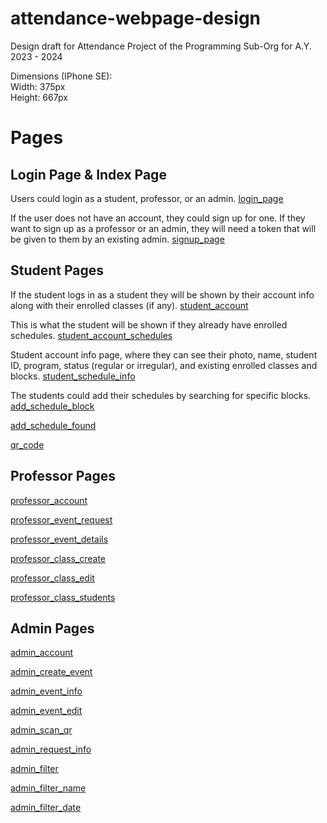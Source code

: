 # attendance-webpage-design

Design draft for Attendance Project of the Programming Sub-Org for A.Y. 2023 - 2024

Dimensions (IPhone SE):
<br>Width: 375px
<br>Height: 667px

# Pages

## Login Page & Index Page

Users could login as a student, professor, or an admin.
[login_page](login_page.html)

If the user does not have an account, they could sign up for one. If they want
to sign up as a professor or an admin, they will need a token that will be
given to them by an existing admin.
[signup_page](signup_page.html)

## Student Pages

If the student logs in as a student they will be shown by their account info
along with their enrolled classes (if any).
[student_account](student/student_account.html)

This is what the student will be shown if they already have enrolled schedules.
[student_account_schedules](student/student_account_schedules.html)

Student account info page, where they can see their photo, name, student ID,
program, status (regular or irregular), and existing enrolled classes and
blocks.
[student_schedule_info](student/student_schedule_info.html)

The students could add their schedules by searching for specific blocks.
[add_schedule_block](student/add_schedule_block.html)

[add_schedule_found](student/add_schedule_found.html)

[qr_code](student/student_qr.html)

## Professor Pages

[professor_account](professor/professor_account.html)

[professor_event_request](professor/professor_event_request.html)

[professor_event_details](professor/professor_event_details.html)

[professor_class_create](professor/professor_class_create.html)

[professor_class_edit](professor/professor_class_edit.html)

[professor_class_students](professor/professor_class_students.html)

## Admin Pages

[admin_account](admin/admin_account.html)

[admin_create_event](admin/admin_event_create.html)

[admin_event_info](admin/admin_event_info.html)

[admin_event_edit](admin/admin_event_edit.html)

[admin_scan_qr](admin/admin_scan_qr.html)

[admin_request_info](admin/admin_request_info.html)

[admin_filter](admin/admin_filter.html)

[admin_filter_name](admin/admin_filter_name.html)

[admin_filter_date](admin/admin_filter_date.html)
